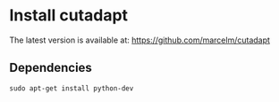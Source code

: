 Install cutadapt
================

The latest version is available at: 
<https://github.com/marcelm/cutadapt>


Dependencies
------------

    sudo apt-get install python-dev

